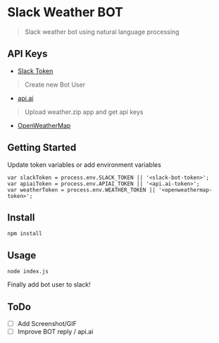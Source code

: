 # Slack Weather BOT
> Slack weather bot using natural language processing

## API Keys
- [Slack Token](https://api.slack.com/tokens)
> Create new Bot User

- [api.ai](https://api.ai)
> Upload weather.zip app and get api keys

- [OpenWeatherMap](http://openweathermap.org/appid)

## Getting Started
Update token variables or add environment variables

```
var slackToken = process.env.SLACK_TOKEN || '<slack-bot-token>';
var apiaiToken = process.env.APIAI_TOKEN || '<api.ai-token>';
var weatherToken = process.env.WEATHER_TOKEN || '<openweathermap-token>';
```

## Install
```
npm install
```

## Usage
```
node index.js
```

Finally add bot user to slack!

## ToDo
- [ ] Add Screenshot/GIF
- [ ] Improve BOT reply / api.ai
